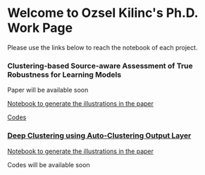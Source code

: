 # Welcome to Ozsel Kilinc's Ph.D. Work Page

Please use the links below to reach the notebook of each project.

### Clustering-based Source-aware Assessment of True Robustness for Learning Models
Paper will be available soon

[Notebook to generate the illustrations in the paper](./phdwork/robustness/notebook.md)

[Codes](http://github.com/ozcell/phdwork/tree/master/phdwork/robustness)

### [Deep Clustering using Auto-Clustering Output Layer](https://arxiv.org/pdf/1702.08648.pdf)

[Notebook to generate the illustrations in the paper](./phdwork/parentvised/notebook.md)

Codes will be available soon
